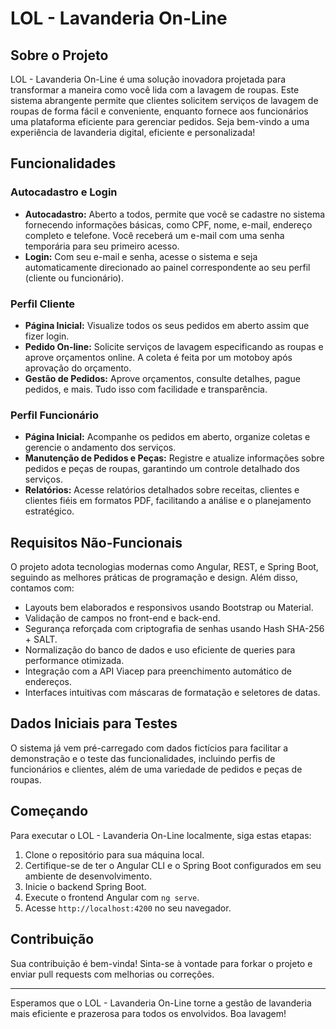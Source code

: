 # LOL - Lavanderia On-Line

## Sobre o Projeto

LOL - Lavanderia On-Line é uma solução inovadora projetada para transformar a maneira como você lida com a lavagem de roupas. Este sistema abrangente permite que clientes solicitem serviços de lavagem de roupas de forma fácil e conveniente, enquanto fornece aos funcionários uma plataforma eficiente para gerenciar pedidos. Seja bem-vindo a uma experiência de lavanderia digital, eficiente e personalizada!

## Funcionalidades

### Autocadastro e Login

- **Autocadastro:** Aberto a todos, permite que você se cadastre no sistema fornecendo informações básicas, como CPF, nome, e-mail, endereço completo e telefone. Você receberá um e-mail com uma senha temporária para seu primeiro acesso.
- **Login:** Com seu e-mail e senha, acesse o sistema e seja automaticamente direcionado ao painel correspondente ao seu perfil (cliente ou funcionário).

### Perfil Cliente

- **Página Inicial:** Visualize todos os seus pedidos em aberto assim que fizer login.
- **Pedido On-line:** Solicite serviços de lavagem especificando as roupas e aprove orçamentos online. A coleta é feita por um motoboy após aprovação do orçamento.
- **Gestão de Pedidos:** Aprove orçamentos, consulte detalhes, pague pedidos, e mais. Tudo isso com facilidade e transparência.

### Perfil Funcionário

- **Página Inicial:** Acompanhe os pedidos em aberto, organize coletas e gerencie o andamento dos serviços.
- **Manutenção de Pedidos e Peças:** Registre e atualize informações sobre pedidos e peças de roupas, garantindo um controle detalhado dos serviços.
- **Relatórios:** Acesse relatórios detalhados sobre receitas, clientes e clientes fiéis em formatos PDF, facilitando a análise e o planejamento estratégico.

## Requisitos Não-Funcionais

O projeto adota tecnologias modernas como Angular, REST, e Spring Boot, seguindo as melhores práticas de programação e design. Além disso, contamos com:

- Layouts bem elaborados e responsivos usando Bootstrap ou Material.
- Validação de campos no front-end e back-end.
- Segurança reforçada com criptografia de senhas usando Hash SHA-256 + SALT.
- Normalização do banco de dados e uso eficiente de queries para performance otimizada.
- Integração com a API Viacep para preenchimento automático de endereços.
- Interfaces intuitivas com máscaras de formatação e seletores de datas.

## Dados Iniciais para Testes

O sistema já vem pré-carregado com dados fictícios para facilitar a demonstração e o teste das funcionalidades, incluindo perfis de funcionários e clientes, além de uma variedade de pedidos e peças de roupas.

## Começando

Para executar o LOL - Lavanderia On-Line localmente, siga estas etapas:

1. Clone o repositório para sua máquina local.
2. Certifique-se de ter o Angular CLI e o Spring Boot configurados em seu ambiente de desenvolvimento.
3. Inicie o backend Spring Boot.
4. Execute o frontend Angular com `ng serve`.
5. Acesse `http://localhost:4200` no seu navegador.

## Contribuição

Sua contribuição é bem-vinda! Sinta-se à vontade para forkar o projeto e enviar pull requests com melhorias ou correções.

---

Esperamos que o LOL - Lavanderia On-Line torne a gestão de lavanderia mais eficiente e prazerosa para todos os envolvidos. Boa lavagem!
